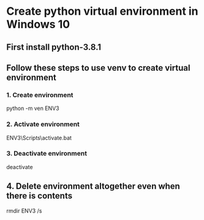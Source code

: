 # Create python virtual environment in Windows 10

## First install python-3.8.1

## Follow these steps to use venv to create virtual environment

### 1. Create environment
python -m ven ENV3

### 2. Activate environment
ENV3\Scripts\activate.bat

### 3. Deactivate environment
deactivate

## 4. Delete environment altogether even when there is contents
rmdir ENV3 /s
